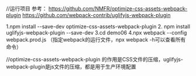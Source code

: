 //运行项目
参考：
https://github.com/NMFR/optimize-css-assets-webpack-plugin
https://github.com/webpack-contrib/uglifyjs-webpack-plugin

1.npm install --save-dev optimize-css-assets-webpack-plugin
2. npm install uglifyjs-webpack-plugin --save-dev
3.cd demo06
4.npx webpack --config webpack.prod.js （指定webpack的运行文件，npx webpack -h可以查看所有命令）


//optimize-css-assets-webpack-plugin 的作用是CSS文件的压缩，uglifyjs-webpack-plugin是js文件的压缩，都是用于生产环境配置